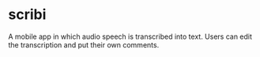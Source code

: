 # scribi
A mobile app in which audio speech is transcribed into text. Users can edit the transcription and put their own comments.
